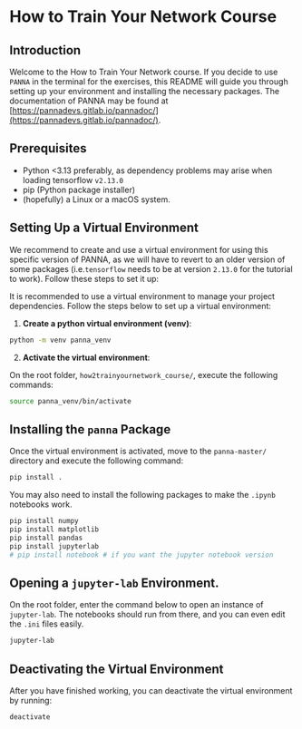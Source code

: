 # How to Train Your Network Course

## Introduction
Welcome to the How to Train Your Network course. If you decide to use `PANNA` in the terminal for the exercises, this README will guide you through setting up your environment and installing the necessary packages. The documentation of PANNA may be found at [https://pannadevs.gitlab.io/pannadoc/](https://pannadevs.gitlab.io/pannadoc/).

## Prerequisites
- Python <3.13 preferably, as dependency problems may arise when loading tensorflow `v2.13.0`
- pip (Python package installer)
- (hopefully) a Linux or a macOS system.

## Setting Up a Virtual Environment
We recommend to create and use a virtual environment for using this specific version of PANNA, as we will have to revert to an older version of some packages (i.e.`tensorflow` needs to be at version `2.13.0` for the tutorial to work). Follow these steps to set it up: 


It is recommended to use a virtual environment to manage your project dependencies. Follow the steps below to set up a virtual environment:

1. **Create a python virtual environment (venv)**:

```sh
python -m venv panna_venv
```

2. **Activate the virtual environment**:

On the root folder, `how2trainyournetwork_course/`, execute the following commands:

```sh
source panna_venv/bin/activate
```


## Installing the `panna` Package
Once the virtual environment is activated, move to the `panna-master/` directory and execute the following command:

```sh
pip install .
```

You may also need to install the following packages to make the `.ipynb` notebooks work.

```sh
pip install numpy
pip install matplotlib
pip install pandas
pip install jupyterlab
# pip install notebook # if you want the jupyter notebook version
```

## Opening a `jupyter-lab` Environment.

On the root folder, enter the command below to open an instance of `jupyter-lab`. The notebooks should run from there, and you can even edit the `.ini` files easily.

```sh
jupyter-lab
```

## Deactivating the Virtual Environment
After you have finished working, you can deactivate the virtual environment by running:

```sh
deactivate
```

<!-- ## Additional Resources
- [Python Virtual Environments: A Primer](https://realpython.com/python-virtual-environments-a-primer/)
- [panna Documentation](https://panna.readthedocs.io/)

## Contact
For any questions or issues, please contact the course instructor at [instructor@example.com](mailto:instructor@example.com). -->
